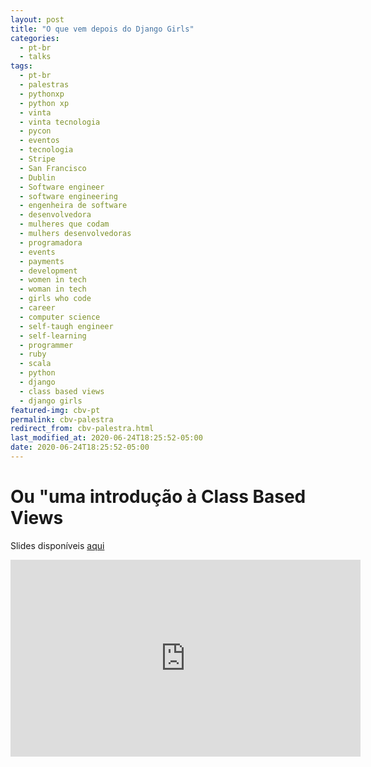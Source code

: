 ```yaml
---
layout: post
title: "O que vem depois do Django Girls"
categories:
  - pt-br
  - talks
tags:
  - pt-br
  - palestras
  - pythonxp
  - python xp
  - vinta
  - vinta tecnologia
  - pycon
  - eventos
  - tecnologia
  - Stripe
  - San Francisco
  - Dublin
  - Software engineer
  - software engineering
  - engenheira de software
  - desenvolvedora
  - mulheres que codam
  - mulhers desenvolvedoras
  - programadora
  - events
  - payments
  - development
  - women in tech
  - woman in tech
  - girls who code
  - career
  - computer science
  - self-taugh engineer
  - self-learning
  - programmer
  - ruby
  - scala
  - python
  - django
  - class based views
  - django girls
featured-img: cbv-pt
permalink: cbv-palestra
redirect_from: cbv-palestra.html
last_modified_at: 2020-06-24T18:25:52-05:00
date: 2020-06-24T18:25:52-05:00
---
```


# Ou "uma introdução à Class Based Views

Slides disponíveis [aqui](https://speakerdeck.com/leportella/o-que-vem-depois-do-django-girls-uma-introducao-as-class-based-views)

<iframe width="560" height="315" src="https://www.youtube.com/embed/1LDa_4n4b-4?start=3678" frameborder="0" allow="accelerometer; autoplay; encrypted-media; gyroscope; picture-in-picture" allowfullscreen></iframe>